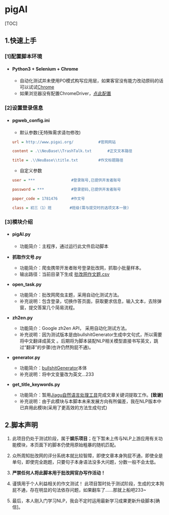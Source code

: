 # pigAI

[TOC]

## 1.快速上手

### [1]配置脚本环境

- #### **Python3 + Selenium + Chrome**

  - 自动化测试并未使用PO模式构写应用层，如果客官没有能力改动原码的话可以试试[Chrome](https://www.google.cn/chrome/)
  - 如果浏览器没有配置ChromeDriver，[点此配置](https://localprod.pandateacher.com/python-manuscript/crawler-html/chromedriver/ChromeDriver.html) 

### [2]设置登录信息

- #### **pgweb_config.ini**

  - 默认参数(无特殊需求请勿修改)

  ```ini
  url = http://www.pigai.org/ 			#官网网站
  
  content = .\\NeuBase\\TrashTalk.txt		#正文文本路径
  
  title = .\\NeuBase\\title.txt			#作文标题路径
  ```

  - 自定义参数

  ```ini
  user = ***                #登录账号,已提供开发者账号  
  
  password = ***            #登录密码,已提供开发者账号  
  
  paper_code = 1781476      #作文号  
  
  class = 初三（1）班        #班级(需与提交时的选项文本一致)  
  ```


### [3]模块介绍

- #### **pigAI.py**

  - 功能简介：主程序，通过运行此文件启动脚本

- **抓取作文号.py**

  - 功能简介：爬虫携带开发者账号登录批改网，抓取小批量样本。
  - 输出路径：当前目录下生成 <u>批改网作文题.csv</u>

- **open_task.py**

  - 功能简介：批改网爬虫主题，采用自动化测试方法。
  - 补充说明：包含登录，切换作答页面，获取要求信息，输入文本，去除弹窗，提交答案几个简易流程。

- **zh2en.py**

  - 功能简介：Google zh2en API， 采用自动化测试方法。
  - 补充说明：因为测试版本是由bullshitGenerator生成中文句式，所以需要将中文翻译成英文 。后期将为脚本装配NLP相关模型直接书写英文，跳过“翻译”的步骤(也许仍然狗屁不通)。

- **generator.py**

  - 功能简介：[bullshitGenerator](https://github.com/menzi11/BullshitGenerator)本体
  - 补充说明：将中文变量改为英文...233

- **get_title_keywords.py**

  - 功能简介：暂用[Jiagu自然语言处理工具](https://github.com/ownthink/Jiagu)完成文章关键词提取工作。**[**致谢**]**
  - 补充说明：由于此模块与本脚本未来发展方向有所偏差，我在NLP版本中已弃用此模块(采用了更高效的方法生成句式)

## 2.脚本声明

1. 此项目仍处于测试阶段，属于**娱乐项目**；在下暂未上传与NLP上游应用有关功能模块，本页面下的脚本仍使用原始粗暴的随机匹配。
2. 众所周知批改网的评分系统本就比较智障，即使文章本身狗屁不通，即使全是单句，即使完全跑题，只要句子本身语法没多大问题，分数一般不会太低。
3. **严禁任何人将此脚本用于批改网官办写作活动！**
4. 谨慎用于个人利益相关的作文测试！  此项目暂时处于测试阶段，生成的文本狗屁不通，存在明显的句法依存问题，如果翻车了……那就上船吧233~

5. 最后，本人刚入门学习NLP，我会不定时运用最新学习成果更新升级脚本[确信]。


